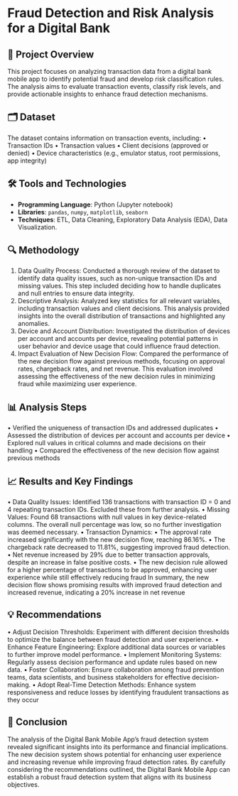 # Fraud Detection and Risk Analysis for a Digital Bank

## 📝 Project Overview
This project focuses on analyzing transaction data from a digital bank mobile app to identify potential fraud and develop risk classification rules. The analysis aims to evaluate transaction events, classify risk levels, and provide actionable insights to enhance fraud detection mechanisms.


## 🗂️ Dataset
The dataset contains information on transaction events, including:
• Transaction IDs
• Transaction values
• Client decisions (approved or denied)
• Device characteristics (e.g., emulator status, root permissions, app integrity)

## 🛠️ Tools and Technologies
- **Programming Language**: Python (Jupyter notebook)
- **Libraries**: `pandas`, `numpy`, `matplotlib`, `seaborn`
- **Techniques**: ETL, Data Cleaning, Exploratory Data Analysis (EDA), Data Visualization.

## 🔍 Methodology
1. Data Quality Process: Conducted a thorough review of the dataset to identify data quality issues, such as non-unique transaction IDs and missing values. This step included deciding how to handle duplicates and null entries to ensure data integrity.
2. Descriptive Analysis: Analyzed key statistics for all relevant variables, including transaction values and client decisions. This analysis provided insights into the overall distribution of transactions and highlighted any anomalies.
3. Device and Account Distribution: Investigated the distribution of devices per account and accounts per device, revealing potential patterns in user behavior and device usage that could influence fraud detection.
4. Impact Evaluation of New Decision Flow: Compared the performance of the new decision flow against previous methods, focusing on approval rates, chargeback rates, and net revenue. This evaluation involved assessing the effectiveness of the new decision rules in minimizing fraud while maximizing user experience.

## 📊 Analysis Steps
• Verified the uniqueness of transaction IDs and addressed duplicates
• Assessed the distribution of devices per account and accounts per device
• Explored null values in critical columns and made decisions on their handling
• Compared the effectiveness of the new decision flow against previous methods

## 📈 Results and Key Findings
• Data Quality Issues: Identified 136 transactions with transaction ID = 0 and 4 repeating transaction IDs. Excluded these from further analysis.
• Missing Values: Found 68 transactions with null values in key device-related columns. The overall null percentage was low, so no further investigation was deemed necessary.
• Transaction Dynamics:
• The approval rate increased significantly with the new decision flow, reaching 86.16%.
• The chargeback rate decreased to 11.81%, suggesting improved fraud detection.
• Net revenue increased by 29% due to better transaction approvals, despite an increase in false positive costs.
• The new decision rule allowed for a higher percentage of transactions to be approved, enhancing user experience while still effectively reducing fraud
In summary, the new decision flow shows promising results with improved fraud detection and increased revenue, indicating a 20% increase in net revenue

## 💡 Recommendations
• Adjust Decision Thresholds: Experiment with different decision thresholds to optimize the balance between fraud detection and user experience.
• Enhance Feature Engineering: Explore additional data sources or variables to further improve model performance.
• Implement Monitoring Systems: Regularly assess decision performance and update rules based on new data.
• Foster Collaboration: Ensure collaboration among fraud prevention teams, data scientists, and business stakeholders for effective decision-making.
• Adopt Real-Time Detection Methods: Enhance system responsiveness and reduce losses by identifying fraudulent transactions as they occur

## 📝 Conclusion
The analysis of the Digital Bank Mobile App’s fraud detection system revealed significant insights into its performance and financial implications. The new decision system shows potential for enhancing user experience and increasing revenue while improving fraud detection rates. By carefully considering the recommendations outlined, the Digital Bank Mobile App can establish a robust fraud detection system that aligns with its business objectives.
